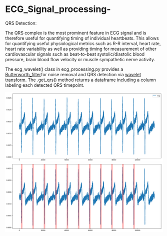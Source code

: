 # ECG_Signal_processing-
QRS Detection:


The QRS complex is the most prominent feature in ECG signal and is therefore useful for quantifying timing of individual heartbeats. This allows for quantifying useful physiological metrics such as R-R interval, heart rate, heart rate variability as well as providing timing for measurement of other cardiovascular signals such as beat-to-beat systolic/diastolic blood pressure, brain blood flow velocity or muscle sympathetic nerve activity.

The ecg_wavelet() class in ecg_processing.py provides a [Butterworth_filter](https://en.wikipedia.org/wiki/Butterworth_filter)for noise removal and QRS detection via [wavelet transform](https://en.wikipedia.org/wiki/Wavelet_transform).
 The .get_qrs() method returns a dataframe including a column labeling each detected QRS timepoint.

![ECG_SIG](images/ecg.png)
![](images/qrs_detect.png)
